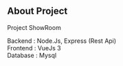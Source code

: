 ## About Project

Project ShowRoom 

Backend : Node.Js, Express (Rest Api)<br>
Frontend : VueJs 3 <br>
Database : Mysql <br>
